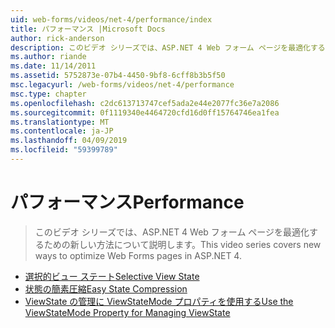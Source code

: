 ```yaml
---
uid: web-forms/videos/net-4/performance/index
title: パフォーマンス |Microsoft Docs
author: rick-anderson
description: このビデオ シリーズでは、ASP.NET 4 Web フォーム ページを最適化するための新しい方法について説明します。
ms.author: riande
ms.date: 11/14/2011
ms.assetid: 5752873e-07b4-4450-9bf8-6cff8b3b5f50
msc.legacyurl: /web-forms/videos/net-4/performance
msc.type: chapter
ms.openlocfilehash: c2dc613713747cef5ada2e44e2077fc36e7a2086
ms.sourcegitcommit: 0f1119340e4464720cfd16d0ff15764746ea1fea
ms.translationtype: MT
ms.contentlocale: ja-JP
ms.lasthandoff: 04/09/2019
ms.locfileid: "59399789"
---
```

# <a name="performance"></a><span data-ttu-id="0bdb2-103">パフォーマンス</span><span class="sxs-lookup"><span data-stu-id="0bdb2-103">Performance</span></span>

> <span data-ttu-id="0bdb2-104">このビデオ シリーズでは、ASP.NET 4 Web フォーム ページを最適化するための新しい方法について説明します。</span><span class="sxs-lookup"><span data-stu-id="0bdb2-104">This video series covers new ways to optimize Web Forms pages in ASP.NET 4.</span></span>


- [<span data-ttu-id="0bdb2-105">選択的ビュー ステート</span><span class="sxs-lookup"><span data-stu-id="0bdb2-105">Selective View State</span></span>](aspnet-4-quick-hit-selective-view-state.md)
- [<span data-ttu-id="0bdb2-106">状態の簡素圧縮</span><span class="sxs-lookup"><span data-stu-id="0bdb2-106">Easy State Compression</span></span>](aspnet-4-quick-hit-easy-state-compression.md)
- [<span data-ttu-id="0bdb2-107">ViewState の管理に ViewStateMode プロパティを使用する</span><span class="sxs-lookup"><span data-stu-id="0bdb2-107">Use the ViewStateMode Property for Managing ViewState</span></span>](how-do-i-use-the-viewstatemode-property-for-managing-viewstate.md)
